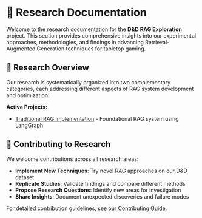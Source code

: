 # 🔬 Research Documentation

Welcome to the research documentation for the **D&D RAG Exploration** project. This section provides comprehensive insights into our experimental approaches, methodologies, and findings in advancing Retrieval-Augmented Generation techniques for tabletop gaming.

## 🎯 Research Overview

Our research is systematically organized into two complementary categories, each addressing different aspects of RAG system development and optimization:

**Active Projects:**

- [Traditional RAG Implementation](00_traditional-rag/langgraph.md) - Foundational RAG system using LangGraph

## 🤝 Contributing to Research

We welcome contributions across all research areas:

- **Implement New Techniques**: Try novel RAG approaches on our D&D dataset
- **Replicate Studies**: Validate findings and compare different methods
- **Propose Research Questions**: Identify new areas for investigation
- **Share Insights**: Document unexpected discoveries and failure modes

For detailed contribution guidelines, see our [Contributing Guide](../contributing.md).
